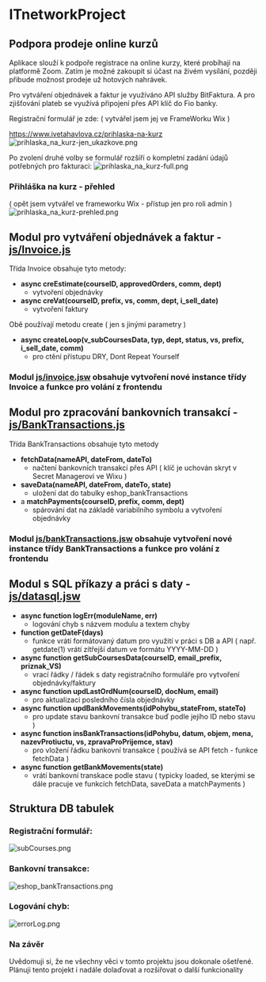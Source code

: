 # ITnetworkProject
## Podpora prodeje online kurzů

Aplikace slouží k podpoře registrace na online kurzy, které probíhají na platformě Zoom.
Zatím je možné zakoupit si účast na živém vysílání, později přibude možnost prodeje už hotových nahrávek.

Pro vytváření objednávek a faktur je využíváno API služby BitFaktura.
A pro zjišťování plateb se využívá připojení přes API klíč do Fio banky.

Registrační formulář je zde:
( vytvářel jsem jej ve FrameWorku Wix )

https://www.ivetahavlova.cz/prihlaska-na-kurz
![prihlaska_na_kurz-jen_ukazkove.png](img/prihlaska_na_kurz-jen_ukazkove.png)

Po zvolení druhé volby se formulář rozšíří o kompletní zadání údajů potřebných pro fakturaci:
![prihlaska_na_kurz-full.png](img/prihlaska_na_kurz-full.png)

### Přihláška na kurz - přehled
( opět jsem vytvářel ve frameworku Wix - přístup jen pro roli admin )
![prihlaska_na_kurz-prehled.png](img/prihlaska_na_kurz-prehled.png)

## Modul pro vytváření objednávek a faktur - [js/Invoice.js](js/Invoice.js)

Třída Invoice obsahuje tyto metody:
- **async creEstimate(courseID, approvedOrders, comm, dept)**
  - vytvoření objednávky 
- **async creVat(courseID, prefix, vs, comm, dept, i_sell_date)**
  - vytvoření faktury

Obě používají metodu create ( jen s jinými parametry )
- **async createLoop(v_subCoursesData, typ, dept, status, vs, prefix, i_sell_date, comm)**
  - pro ctění přístupu DRY, Dont Repeat Yourself

### Modul [js/invoice.jsw](js/invoice.jsw) obsahuje vytvoření nové instance třídy Invoice a funkce pro volání z frontendu

## Modul pro zpracování bankovních transakcí - [js/BankTransactions.js](js/BankTransactions.js)

Třída BankTransactions obsahuje tyto metody
- **fetchData(nameAPI, dateFrom, dateTo)**
  - načtení bankovních transakcí přes API ( klíč je uchován skryt v Secret Managerovi ve Wixu )
- **saveData(nameAPI, dateFrom, dateTo, state)**
  - uložení dat do tabulky eshop_bankTransactions
- a **matchPayments(courseID, prefix, comm, dept)**
  - spárování dat na základě variabilního symbolu a vytvoření objednávky

### Modul [js/bankTransactions.jsw](js/bankTransactions.jsw) obsahuje vytvoření nové instance třídy BankTransactions a funkce pro volání z frontendu

## Modul s SQL příkazy a práci s daty - [js/datasql.jsw](js/datasql.jsw)
- **async function logErr(moduleName, err)**
  - logování chyb s názvem modulu a textem chyby
- **function getDateF(days)**
  - funkce vrátí formátovaný datum pro využití v práci s DB a API ( např. getdate(1) vrátí zítřejší datum ve formátu YYYY-MM-DD )
- **async function getSubCoursesData(courseID, email_prefix, priznak_VS)**
  - vrací řádky / řádek s daty registračního formuláře pro vytvoření objednávky/faktury
- **async function updLastOrdNum(courseID, docNum, email)**
  - pro aktualizaci posledního čísla objednávky
- **async function updBankMovements(idPohybu_stateFrom, stateTo)**
  - pro update stavu bankovní transakce buď podle jejího ID nebo stavu )
- **async function insBankTransactions(idPohybu, datum, objem, mena, nazevProtiuctu, vs, zpravaProPrijemce, stav)**
  - pro vložení řádku bankovní transakce ( používá se API fetch - funkce fetchData )
- **async function getBankMovements(state)**
  - vrátí bankovní transkace podle stavu ( typicky loaded, se kterými se dále pracuje ve funkcích fetchData, saveData a matchPayments )

## Struktura DB tabulek

### Registrační formulář:
![subCourses.png](img/subCourses.png)

### Bankovní transakce:
![eshop_bankTransactions.png](img/eshop_bankTransactions.png)

### Logování chyb:
![errorLog.png](img/errorLog.png)

### Na závěr
Uvědomuji si, že ne všechny věci v tomto projektu jsou dokonale ošetřené.
Plánuji tento projekt i nadále dolaďovat a rozšiřovat o další funkcionality
